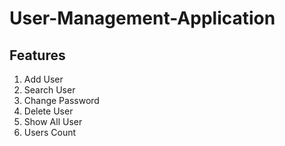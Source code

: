# User-Management-Application
## Features

1. Add User
2. Search User
3. Change Password
4. Delete User
5. Show All User
6. Users Count

